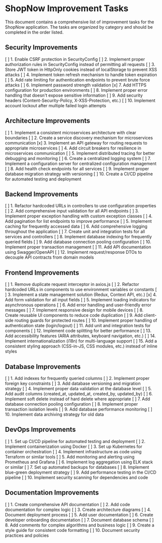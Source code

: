 # ShopNow Improvement Tasks

This document contains a comprehensive list of improvement tasks for the ShopNow application. The tasks are organized by category and should be completed in the order listed.

## Security Improvements

[ ] 1. Enable CSRF protection in SecurityConfig
[ ] 2. Implement proper authorization rules in SecurityConfig instead of permitting all requests
[ ] 3. Store JWT token in HttpOnly cookies instead of localStorage to prevent XSS attacks
[ ] 4. Implement token refresh mechanism to handle token expiration
[ ] 5. Add rate limiting for authentication endpoints to prevent brute force attacks
[ ] 6. Implement password strength validation
[x] 7. Add HTTPS configuration for production environments
[ ] 8. Implement proper error handling that doesn't expose sensitive information
[ ] 9. Add security headers (Content-Security-Policy, X-XSS-Protection, etc.)
[ ] 10. Implement account lockout after multiple failed login attempts

## Architecture Improvements

[ ] 1. Implement a consistent microservices architecture with clear boundaries
[ ] 2. Create a service discovery mechanism for microservices communication
[x] 3. Implement an API gateway for routing requests to appropriate microservices
[ ] 4. Add circuit breakers for resilience in microservices communication
[ ] 5. Implement distributed tracing for better debugging and monitoring
[ ] 6. Create a centralized logging system
[ ] 7. Implement a configuration server for centralized configuration management
[ ] 8. Add health check endpoints for all services
[ ] 9. Implement proper database migration strategy with versioning
[ ] 10. Create a CI/CD pipeline for automated testing and deployment

## Backend Improvements

[ ] 1. Refactor hardcoded URLs in controllers to use configuration properties
[ ] 2. Add comprehensive input validation for all API endpoints
[ ] 3. Implement proper exception handling with custom exception classes
[ ] 4. Add pagination for list endpoints to improve performance
[ ] 5. Implement caching for frequently accessed data
[ ] 6. Add comprehensive logging throughout the application
[ ] 7. Create unit and integration tests for all services and controllers
[ ] 8. Implement database indexing for frequently queried fields
[ ] 9. Add database connection pooling configuration
[ ] 10. Implement proper transaction management
[ ] 11. Add API documentation using Swagger/OpenAPI
[ ] 12. Implement request/response DTOs to decouple API contracts from domain models

## Frontend Improvements

[ ] 1. Remove duplicate request interceptor in axios.js
[ ] 2. Refactor hardcoded URLs in components to use environment variables or constants
[ ] 3. Implement a state management solution (Redux, Context API, etc.)
[x] 4. Add form validation for all input fields
[ ] 5. Implement loading indicators for asynchronous operations
[ ] 6. Add error handling and user-friendly error messages
[ ] 7. Implement responsive design for mobile devices
[ ] 8. Create reusable UI components to reduce code duplication
[ ] 9. Add client-side routing guards for protected routes
[ ] 10. Implement proper handling of authentication state (login/logout)
[ ] 11. Add unit and integration tests for components
[ ] 12. Implement code splitting for better performance
[ ] 13. Add accessibility features (ARIA attributes, keyboard navigation, etc.)
[ ] 14. Implement internationalization (i18n) for multi-language support
[ ] 15. Add a consistent styling approach (CSS-in-JS, CSS modules, etc.) instead of inline styles

## Database Improvements

[ ] 1. Add indexes for frequently queried columns
[ ] 2. Implement proper foreign key constraints
[ ] 3. Add database versioning and migration strategy
[ ] 4. Implement proper data validation at the database level
[ ] 5. Add audit columns (created_at, updated_at, created_by, updated_by)
[ ] 6. Implement soft delete instead of hard delete where appropriate
[ ] 7. Add database connection pooling configuration
[ ] 8. Implement proper transaction isolation levels
[ ] 9. Add database performance monitoring
[ ] 10. Implement data archiving strategy for old data

## DevOps Improvements

[ ] 1. Set up CI/CD pipeline for automated testing and deployment
[ ] 2. Implement containerization using Docker
[ ] 3. Set up Kubernetes for container orchestration
[ ] 4. Implement infrastructure as code using Terraform or similar tools
[ ] 5. Add monitoring and alerting using Prometheus and Grafana
[ ] 6. Implement log aggregation using ELK stack or similar
[ ] 7. Set up automated backups for databases
[ ] 8. Implement blue-green deployment strategy
[ ] 9. Add performance testing in the CI/CD pipeline
[ ] 10. Implement security scanning for dependencies and code

## Documentation Improvements

[ ] 1. Create comprehensive API documentation
[ ] 2. Add code documentation for complex logic
[ ] 3. Create architecture diagrams
[ ] 4. Document deployment process
[ ] 5. Add user documentation
[ ] 6. Create developer onboarding documentation
[ ] 7. Document database schema
[ ] 8. Add comments for complex algorithms and business logic
[ ] 9. Create a style guide for consistent code formatting
[ ] 10. Document security practices and policies
